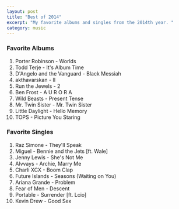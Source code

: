 ```yaml
---
layout: post
title: "Best of 2014"
excerpt: "My favorite albums and singles from the 2014th year. "
category: music
---
```


### Favorite Albums

1. Porter Robinson - Worlds
2. Todd Terje - It's Album Time
3. D'Angelo and the Vanguard - Black Messiah
4. akthavarskan - II
5. Run the Jewels - 2
6. Ben Frost - A U R O R A
7. Wild Beasts - Present Tense
8. Mr. Twin Sister - Mr. Twin Sister
9. Little Daylight - Hello Memory
10. TOPS - Picture You Staring

### Favorite Singles

1. Raz Simone - They'll Speak
2. Miguel - Bennie and the Jets [ft. Wale]
3. Jenny Lewis - She's Not Me
4. Alvvays - Archie, Marry Me
5. Charli XCX - Boom Clap
6. Future Islands - Seasons (Waiting on You)
7. Ariana Grande - Problem
8. Fear of Men - Descent
9. Portable - Surrender [ft. Lcio]
10. Kevin Drew - Good Sex
